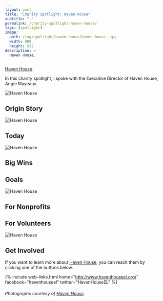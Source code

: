 ```yaml
---
layout: post
title: "Charity Spotlight: Haven House"
subtitle: "."
permalink: /charity-spotlight-haven-house/
tags: [spotlight]
image:
  path: /img/spotlight/haven-house/haven-house-.jpg
  width: 800
  height: 532
description: >
  Haven House.
---
```


[Haven House][1].

In this charity spotlight, I spoke with the Executive Director of Haven House, Angie Mayeaux.

![][2]

## Origin Story



![][3]

## Today



![][4]

## Big Wins



## Goals



![][5]

## For Nonprofits



## For Volunteers



![][6]

## Get Involved

If you want to learn more about [Haven House][1], you can reach them by clicking one of the buttons below.

{% include web-links.html home="http://www.havenhouseel.org/" facebook="havenhouseel" twitter="HavenHouseEL" %}

###### Photographs courtesy of [Haven House][1].



[1]: http://www.havenhouseel.org/ "Haven House Homepage"
[2]: /img/spotlight/haven-house/haven-house-.jpg "Haven House"
[3]: /img/spotlight/haven-house/haven-house-.jpg "Haven House"
[4]: /img/spotlight/haven-house/haven-house-.jpg "Haven House"
[5]: /img/spotlight/haven-house/haven-house-.jpg "Haven House"
[6]: /img/spotlight/haven-house/haven-house-.jpg "Haven House"
